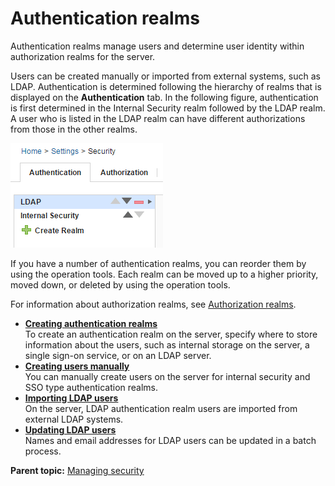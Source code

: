 # Authentication realms

Authentication realms manage users and determine user identity within authorization realms for the server.

Users can be created manually or imported from external systems, such as LDAP. Authentication is determined following the hierarchy of realms that is displayed on the **Authentication** tab. In the following figure, authentication is first determined in the Internal Security realm followed by the LDAP realm. A user who is listed in the LDAP realm can have different authorizations from those in the other realms.

![The list of authentication realms, ordered by priority](../images/security_auth_a.gif)

If you have a number of authentication realms, you can reorder them by using the operation tools. Each realm can be moved up to a higher priority, moved down, or deleted by using the operation tools.

For information about authorization realms, see [Authorization realms](security_config.md).

-   **[Creating authentication realms](../../com.ibm.udeploy.admin.doc/topics/security_auth_create.md)**  
To create an authentication realm on the server, specify where to store information about the users, such as internal storage on the server, a single sign-on service, or on an LDAP server.
-   **[Creating users manually](../../com.ibm.udeploy.admin.doc/topics/security_user_create.md)**  
You can manually create users on the server for internal security and SSO type authentication realms.
-   **[Importing LDAP users](../../com.ibm.udeploy.admin.doc/topics/security_user_import.md)**  
On the server, LDAP authentication realm users are imported from external LDAP systems.
-   **[Updating LDAP users](../../com.ibm.udeploy.admin.doc/topics/security_user_update.md)**  
Names and email addresses for LDAP users can be updated in a batch process.

**Parent topic:** [Managing security](../../com.ibm.udeploy.admin.doc/topics/security_ch.md)

